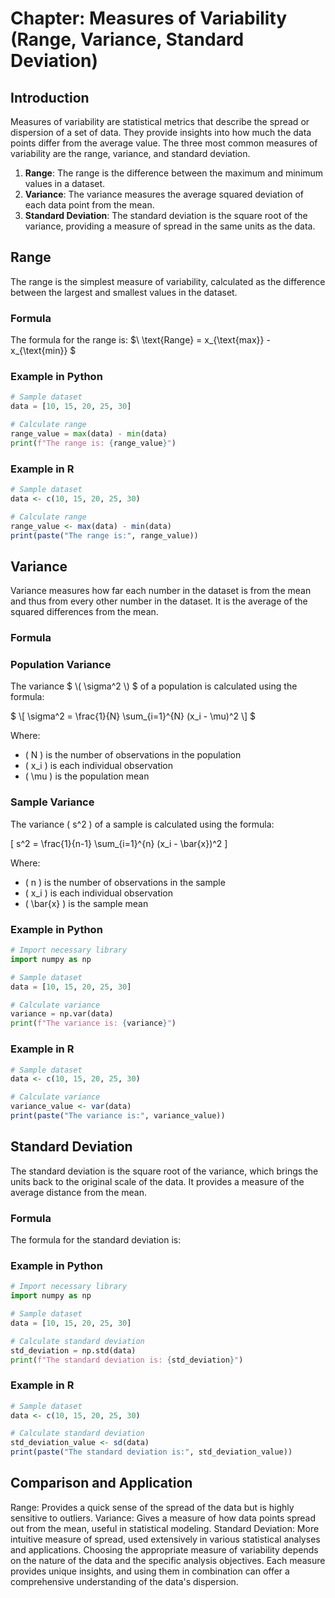 # Chapter: Measures of Variability (Range, Variance, Standard Deviation)

## Introduction

Measures of variability are statistical metrics that describe the spread or dispersion of a set of data. They provide insights into how much the data points differ from the average value. The three most common measures of variability are the range, variance, and standard deviation.

1. **Range**: The range is the difference between the maximum and minimum values in a dataset.
2. **Variance**: The variance measures the average squared deviation of each data point from the mean.
3. **Standard Deviation**: The standard deviation is the square root of the variance, providing a measure of spread in the same units as the data.

## Range

The range is the simplest measure of variability, calculated as the difference between the largest and smallest values in the dataset.

### Formula

The formula for the range is:
$\ \text{Range} = x_{\text{max}} - x_{\text{min}} \$

### Example in Python
```python
# Sample dataset
data = [10, 15, 20, 25, 30]

# Calculate range
range_value = max(data) - min(data)
print(f"The range is: {range_value}")
```
### Example in R
```r
# Sample dataset
data <- c(10, 15, 20, 25, 30)

# Calculate range
range_value <- max(data) - min(data)
print(paste("The range is:", range_value))
```

## Variance
Variance measures how far each number in the dataset is from the mean and thus from every other number in the dataset. It is the average of the squared differences from the mean.

### Formula

### Population Variance
The variance $` \( \sigma^2 \) `$ of a population is calculated using the formula:

$` \[ \sigma^2 = \frac{1}{N} \sum_{i=1}^{N} (x_i - \mu)^2 \] `$

Where:
- \( N \) is the number of observations in the population
- \( x_i \) is each individual observation
- \( \mu \) is the population mean

### Sample Variance
The variance \( s^2 \) of a sample is calculated using the formula:

\[ s^2 = \frac{1}{n-1} \sum_{i=1}^{n} (x_i - \bar{x})^2 \]

Where:
- \( n \) is the number of observations in the sample
- \( x_i \) is each individual observation
- \( \bar{x} \) is the sample mean



### Example in Python
```python
# Import necessary library
import numpy as np

# Sample dataset
data = [10, 15, 20, 25, 30]

# Calculate variance
variance = np.var(data)
print(f"The variance is: {variance}")
```

### Example in R
```r
# Sample dataset
data <- c(10, 15, 20, 25, 30)

# Calculate variance
variance_value <- var(data)
print(paste("The variance is:", variance_value))
```

## Standard Deviation
The standard deviation is the square root of the variance, which brings the units back to the original scale of the data. It provides a measure of the average distance from the mean.

### Formula
The formula for the standard deviation is:

### Example in Python
```python
# Import necessary library
import numpy as np

# Sample dataset
data = [10, 15, 20, 25, 30]

# Calculate standard deviation
std_deviation = np.std(data)
print(f"The standard deviation is: {std_deviation}")
```

### Example in R
```r
# Sample dataset
data <- c(10, 15, 20, 25, 30)

# Calculate standard deviation
std_deviation_value <- sd(data)
print(paste("The standard deviation is:", std_deviation_value))
```

## Comparison and Application
Range: Provides a quick sense of the spread of the data but is highly sensitive to outliers.
Variance: Gives a measure of how data points spread out from the mean, useful in statistical modeling.
Standard Deviation: More intuitive measure of spread, used extensively in various statistical analyses and applications.
Choosing the appropriate measure of variability depends on the nature of the data and the specific analysis objectives. Each measure provides unique insights, and using them in combination can offer a comprehensive understanding of the data's dispersion.

